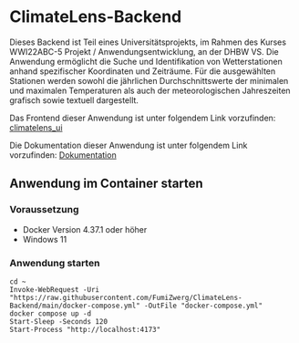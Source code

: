 # ClimateLens-Backend

Dieses Backend ist Teil eines Universitätsprojekts, im Rahmen des Kurses WWI22ABC-5 Projekt / Anwendungsentwicklung, an der DHBW VS.
Die Anwendung ermöglicht die Suche und Identifikation von Wetterstationen anhand spezifischer Koordinaten und Zeiträume. Für die ausgewählten Stationen werden sowohl die jährlichen Durchschnittswerte der minimalen und maximalen Temperaturen als auch der meteorologischen Jahreszeiten grafisch sowie textuell dargestellt.

Das Frontend dieser Anwendung ist unter folgendem Link vorzufinden: [climatelens_ui](https://github.com/cxconrad/climatelens_ui)

Die Dokumentation dieser Anwendung ist unter folgendem Link vorzufinden: [Dokumentation](./doc/01_backend-architecture-descision-record-v2)

## Anwendung im Container starten
### Voraussetzung 
- Docker Version 4.37.1 oder höher
- Windows 11
### Anwendung starten
```
cd ~
Invoke-WebRequest -Uri "https://raw.githubusercontent.com/FumiZwerg/ClimateLens-Backend/main/docker-compose.yml" -OutFile "docker-compose.yml"
docker compose up -d
Start-Sleep -Seconds 120
Start-Process "http://localhost:4173"
```